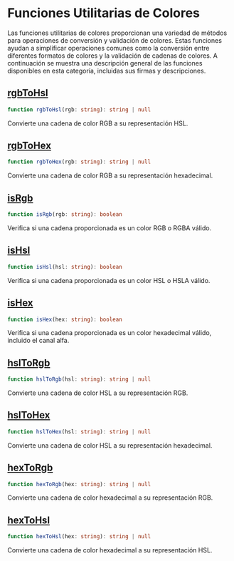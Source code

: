 # Funciones Utilitarias de Colores

Las funciones utilitarias de colores proporcionan una variedad de métodos para operaciones de conversión y validación de colores. Estas funciones ayudan a simplificar operaciones comunes como la conversión entre diferentes formatos de colores y la validación de cadenas de colores. A continuación se muestra una descripción general de las funciones disponibles en esta categoría, incluidas sus firmas y descripciones.

## [rgbToHsl](./rgbToHsl.md)
```typescript
function rgbToHsl(rgb: string): string | null
```
Convierte una cadena de color RGB a su representación HSL.

## [rgbToHex](./rgbToHex.md)
```typescript
function rgbToHex(rgb: string): string | null
```
Convierte una cadena de color RGB a su representación hexadecimal.

## [isRgb](./isRgb.md)
```typescript
function isRgb(rgb: string): boolean
```
Verifica si una cadena proporcionada es un color RGB o RGBA válido.

## [isHsl](./isHsl.md)
```typescript
function isHsl(hsl: string): boolean
```
Verifica si una cadena proporcionada es un color HSL o HSLA válido.

## [isHex](./isHex.md)
```typescript
function isHex(hex: string): boolean
```
Verifica si una cadena proporcionada es un color hexadecimal válido, incluido el canal alfa.

## [hslToRgb](./hslToRgb.md)
```typescript
function hslToRgb(hsl: string): string | null
```
Convierte una cadena de color HSL a su representación RGB.

## [hslToHex](./hslToHex.md)
```typescript
function hslToHex(hsl: string): string | null
```
Convierte una cadena de color HSL a su representación hexadecimal.

## [hexToRgb](./hexToRgb.md)
```typescript
function hexToRgb(hex: string): string | null
```
Convierte una cadena de color hexadecimal a su representación RGB.

## [hexToHsl](./hexToHsl.md)
```typescript
function hexToHsl(hex: string): string | null
```
Convierte una cadena de color hexadecimal a su representación HSL.
